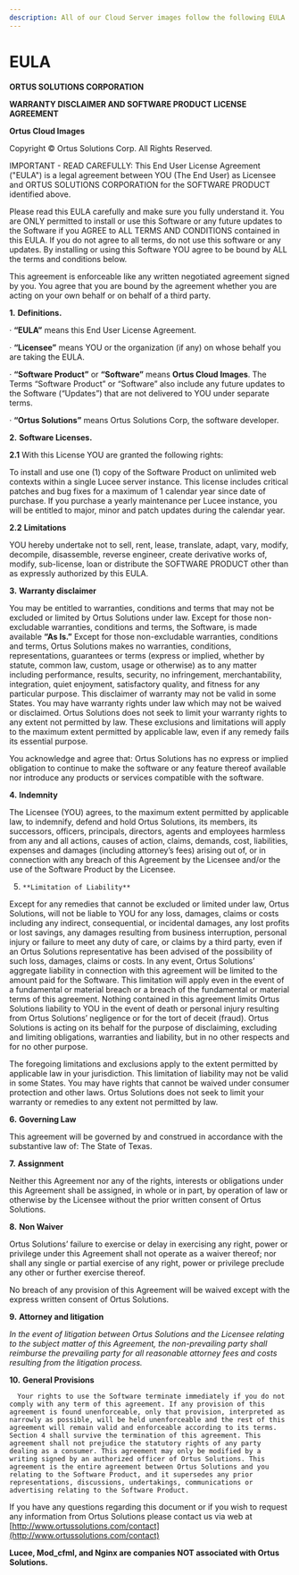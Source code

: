 ```yaml
---
description: All of our Cloud Server images follow the following EULA
---
```


# EULA

**ORTUS SOLUTIONS CORPORATION**

**WARRANTY DISCLAIMER AND SOFTWARE PRODUCT LICENSE AGREEMENT**

**Ortus Cloud Images**

Copyright © Ortus Solutions Corp. All Rights Reserved.

IMPORTANT - READ CAREFULLY: This End User License Agreement \("EULA"\) is a legal agreement between YOU \(The End User\) as Licensee and ORTUS SOLUTIONS CORPORATION for the SOFTWARE PRODUCT identified above.

Please read this EULA carefully and make sure you fully understand it. You are ONLY permitted to install or use this Software or any future updates to the Software if you AGREE to ALL TERMS AND CONDITIONS contained in this EULA. If you do not agree to all terms, do not use this software or any updates. By installing or using this Software YOU agree to be bound by ALL the terms and conditions below.

This agreement is enforceable like any written negotiated agreement signed by you. You agree that you are bound by the agreement whether you are acting on your own behalf or on behalf of a third party.

**1.**     **Definitions.**

·       **“EULA”** means this End User License Agreement.

·       **“Licensee”** means YOU or the organization \(if any\) on whose behalf you are taking the EULA.

·       **“Software Product”** or **“Software”** means **Ortus Cloud Images**. The Terms “Software Product” or “Software” also include any future updates to the Software \(“Updates”\) that are not delivered to YOU under separate terms.

·       **“Ortus Solutions”** means Ortus Solutions Corp, the software developer.  

**2.**     **Software Licenses.**

**2.1**   With this License YOU are granted the following rights:

To install and use one \(1\) copy of the Software Product on unlimited web contexts within a single Lucee server instance.  This license includes critical patches and bug fixes for a maximum of 1 calendar year since date of purchase.  If you purchase a yearly maintenance per Lucee instance, you will be entitled to major, minor and patch updates during the calendar year.

**2.2**   **Limitations**

YOU hereby undertake not to sell, rent, lease, translate, adapt, vary, modify, decompile, disassemble, reverse engineer, create derivative works of, modify, sub-license, loan or distribute the SOFTWARE PRODUCT other than as expressly authorized by this EULA.

**3.**     **Warranty disclaimer**

You may be entitled to warranties, conditions and terms that may not be excluded or limited by Ortus Solutions under law. Except for those non-excludable warranties, conditions and terms, the Software,  is made available **“As Is.”** Except for those non-excludable warranties, conditions and terms, Ortus Solutions makes no warranties, conditions, representations, guarantees or terms \(express or implied, whether by statute, common law, custom, usage or otherwise\) as to any matter including performance, results, security, no infringement, merchantability, integration, quiet enjoyment, satisfactory quality, and fitness for any particular purpose. This disclaimer of warranty may not be valid in some States. You may have warranty rights under law which may not be waived or disclaimed. Ortus Solutions does not seek to limit your warranty rights to any extent not permitted by law. These exclusions and limitations will apply to the maximum extent permitted by applicable law, even if any remedy fails its essential purpose.

You acknowledge and agree that: Ortus Solutions has no express or implied obligation to continue to make the software or any feature thereof available nor introduce any products or services compatible with the software.

**4.**     **Indemnity**

The Licensee \(YOU\) agrees, to the maximum extent permitted by applicable law, to indemnify, defend and hold Ortus Solutions, its members, its successors, officers, principals, directors, agents and employees harmless from any and all actions, causes of action, claims, demands, cost, liabilities, expenses and damages \(including attorney’s fees\) arising out of, or in connection with any breach of this Agreement by the Licensee and/or the use of the Software Product by the Licensee.

5.     **Limitation of Liability**

Except for any remedies that cannot be excluded or limited under law, Ortus Solutions, will not be liable to YOU for any loss, damages, claims or costs including any indirect, consequential, or incidental damages, any lost profits or lost savings, any damages resulting from business interruption, personal injury or failure to meet any duty of care, or claims by a third party, even if an Ortus Solutions representative has been advised of the possibility of such loss, damages, claims or costs. In any event, Ortus Solutions’ aggregate liability in connection with this agreement will be limited to the amount paid for the Software. This limitation will apply even in the event of a fundamental or material breach or a breach of the fundamental or material terms of this agreement. Nothing contained in this agreement limits Ortus Solutions liability to YOU in the event of death or personal injury resulting from Ortus Solutions’ negligence or for the tort of deceit \(fraud\). Ortus Solutions is acting on its behalf for the purpose of disclaiming, excluding and limiting obligations, warranties and liability, but in no other respects and for no other purpose.

The foregoing limitations and exclusions apply to the extent permitted by applicable law in your jurisdiction. This limitation of liability may not be valid in some States. You may have rights that cannot be waived under consumer protection and other laws. Ortus Solutions does not seek to limit your warranty or remedies to any extent not permitted by law.

**6.**     **Governing Law**

This agreement will be governed by and construed in accordance with the substantive law of: The State of Texas.

**7.**     **Assignment**

Neither this Agreement nor any of the rights, interests or obligations under this Agreement shall be assigned, in whole or in part, by operation of law or otherwise by the Licensee without the prior written consent of Ortus Solutions. 

**8.**     **Non Waiver**

Ortus Solutions’ failure to exercise or delay in exercising any right, power or privilege under this Agreement shall not operate as a waiver thereof; nor shall any single or partial exercise of any right, power or privilege preclude any other or further exercise thereof.

No breach of any provision of this Agreement will be waived except with the express written consent of Ortus Solutions.

**9.**     **Attorney and litigation**

_In the event of litigation between Ortus Solutions and the Licensee relating to the subject matter of this Agreement, the non-prevailing party shall reimburse the prevailing party for all reasonable attorney fees and costs resulting from the litigation process._

**10.**   **General Provisions**

      Your rights to use the Software terminate immediately if you do not comply with any term of this agreement. If any provision of this agreement is found unenforceable, only that provision, interpreted as narrowly as possible, will be held unenforceable and the rest of this agreement will remain valid and enforceable according to its terms. Section 4 shall survive the termination of this agreement. This agreement shall not prejudice the statutory rights of any party dealing as a consumer. This agreement may only be modified by a writing signed by an authorized officer of Ortus Solutions. This agreement is the entire agreement between Ortus Solutions and you relating to the Software Product, and it supersedes any prior representations, discussions, undertakings, communications or advertising relating to the Software Product.

If you have any questions regarding this document or if you wish to request any information from Ortus Solutions please contact us via web at [http://www.ortussolutions.com/contact](http://www.ortussolutions.com/contact)

**Lucee, Mod\_cfml, and Nginx are companies NOT associated with Ortus Solutions.**

